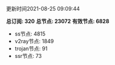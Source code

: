 更新时间2021-08-25 09:09:44

**总订阅: 320**
**总节点: 23072**
**有效节点: 6828**
- ss节点: 4815
- v2ray节点: 1849
- trojan节点: 91
- ssr节点: 73
